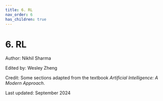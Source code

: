 ```yaml
---
title: 6. RL
nav_order: 6
has_children: true
---
```


# 6. RL

Author: Nikhil Sharma

Edited by: Wesley Zheng

Credit: Some sections adapted from the textbook *Artificial Intelligence: A Modern Approach*.

Last updated: September 2024

